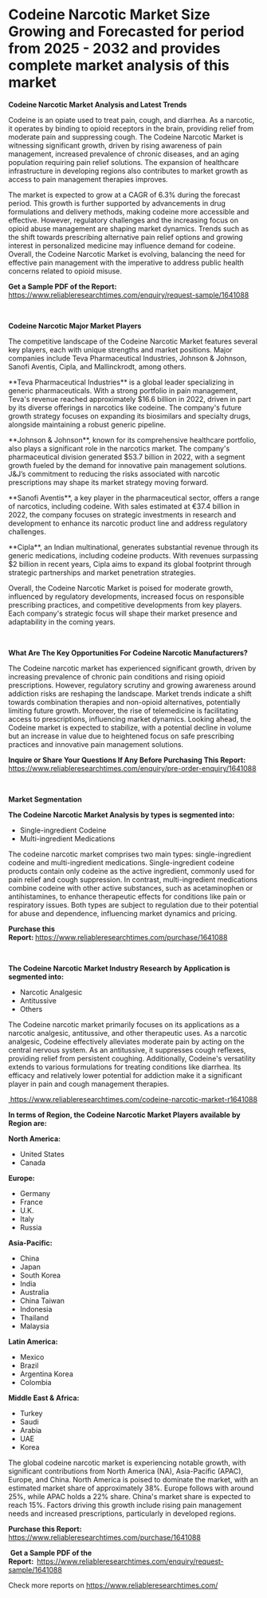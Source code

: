 <p><h1>Codeine Narcotic Market Size Growing and Forecasted for period from 2025 - 2032 and provides complete market analysis of this market</h1></p><p><strong>Codeine Narcotic Market Analysis and Latest Trends</strong></p>
<p><p>Codeine is an opiate used to treat pain, cough, and diarrhea. As a narcotic, it operates by binding to opioid receptors in the brain, providing relief from moderate pain and suppressing cough. The Codeine Narcotic Market is witnessing significant growth, driven by rising awareness of pain management, increased prevalence of chronic diseases, and an aging population requiring pain relief solutions. The expansion of healthcare infrastructure in developing regions also contributes to market growth as access to pain management therapies improves.</p><p>The market is expected to grow at a CAGR of 6.3% during the forecast period. This growth is further supported by advancements in drug formulations and delivery methods, making codeine more accessible and effective. However, regulatory challenges and the increasing focus on opioid abuse management are shaping market dynamics. Trends such as the shift towards prescribing alternative pain relief options and growing interest in personalized medicine may influence demand for codeine. Overall, the Codeine Narcotic Market is evolving, balancing the need for effective pain management with the imperative to address public health concerns related to opioid misuse.</p></p>
<p><strong>Get a Sample PDF of the Report:&nbsp;</strong> <a href="https://www.reliableresearchtimes.com/enquiry/request-sample/1641088?utm_campaign=3219&utm_medium=2&utm_source=Github&utm_content=ia&utm_term=08032025&utm_id=codeine-narcotic">https://www.reliableresearchtimes.com/enquiry/request-sample/1641088</a></p>
<p>&nbsp;</p>
<p><strong>Codeine Narcotic Major Market Players</strong></p>
<p><p>The competitive landscape of the Codeine Narcotic Market features several key players, each with unique strengths and market positions. Major companies include Teva Pharmaceutical Industries, Johnson & Johnson, Sanofi Aventis, Cipla, and Mallinckrodt, among others.</p><p>**Teva Pharmaceutical Industries** is a global leader specializing in generic pharmaceuticals. With a strong portfolio in pain management, Teva's revenue reached approximately $16.6 billion in 2022, driven in part by its diverse offerings in narcotics like codeine. The company's future growth strategy focuses on expanding its biosimilars and specialty drugs, alongside maintaining a robust generic pipeline.</p><p>**Johnson & Johnson**, known for its comprehensive healthcare portfolio, also plays a significant role in the narcotics market. The company's pharmaceutical division generated $53.7 billion in 2022, with a segment growth fueled by the demand for innovative pain management solutions. J&J’s commitment to reducing the risks associated with narcotic prescriptions may shape its market strategy moving forward.</p><p>**Sanofi Aventis**, a key player in the pharmaceutical sector, offers a range of narcotics, including codeine. With sales estimated at €37.4 billion in 2022, the company focuses on strategic investments in research and development to enhance its narcotic product line and address regulatory challenges.</p><p>**Cipla**, an Indian multinational, generates substantial revenue through its generic medications, including codeine products. With revenues surpassing $2 billion in recent years, Cipla aims to expand its global footprint through strategic partnerships and market penetration strategies.</p><p>Overall, the Codeine Narcotic Market is poised for moderate growth, influenced by regulatory developments, increased focus on responsible prescribing practices, and competitive developments from key players. Each company's strategic focus will shape their market presence and adaptability in the coming years.</p></p>
<p>&nbsp;</p>
<p><strong>What Are The Key Opportunities For Codeine Narcotic Manufacturers?</strong></p>
<p><p>The Codeine narcotic market has experienced significant growth, driven by increasing prevalence of chronic pain conditions and rising opioid prescriptions. However, regulatory scrutiny and growing awareness around addiction risks are reshaping the landscape. Market trends indicate a shift towards combination therapies and non-opioid alternatives, potentially limiting future growth. Moreover, the rise of telemedicine is facilitating access to prescriptions, influencing market dynamics. Looking ahead, the Codeine market is expected to stabilize, with a potential decline in volume but an increase in value due to heightened focus on safe prescribing practices and innovative pain management solutions.</p></p>
<p><strong>Inquire or Share Your Questions If Any Before Purchasing This Report:</strong> <a href="https://www.reliableresearchtimes.com/enquiry/pre-order-enquiry/1641088?utm_campaign=3219&utm_medium=2&utm_source=Github&utm_content=ia&utm_term=08032025&utm_id=codeine-narcotic">https://www.reliableresearchtimes.com/enquiry/pre-order-enquiry/1641088</a></p>
<p>&nbsp;</p>
<p><strong>Market Segmentation</strong></p>
<p><strong>The Codeine Narcotic Market Analysis by types is segmented into:</strong></p>
<p><ul><li>Single-ingredient Codeine</li><li>Multi-ingredient Medications</li></ul></p>
<p><p>The codeine narcotic market comprises two main types: single-ingredient codeine and multi-ingredient medications. Single-ingredient codeine products contain only codeine as the active ingredient, commonly used for pain relief and cough suppression. In contrast, multi-ingredient medications combine codeine with other active substances, such as acetaminophen or antihistamines, to enhance therapeutic effects for conditions like pain or respiratory issues. Both types are subject to regulation due to their potential for abuse and dependence, influencing market dynamics and pricing.</p></p>
<p><strong>Purchase this Report:&nbsp;</strong><a href="https://www.reliableresearchtimes.com/purchase/1641088?utm_campaign=3219&utm_medium=2&utm_source=Github&utm_content=ia&utm_term=08032025&utm_id=codeine-narcotic">https://www.reliableresearchtimes.com/purchase/1641088</a></p>
<p>&nbsp;</p>
<p><strong>The Codeine Narcotic Market Industry Research by Application is segmented into:</strong></p>
<p><ul><li>Narcotic Analgesic</li><li>Antitussive</li><li>Others</li></ul></p>
<p><p>The Codeine narcotic market primarily focuses on its applications as a narcotic analgesic, antitussive, and other therapeutic uses. As a narcotic analgesic, Codeine effectively alleviates moderate pain by acting on the central nervous system. As an antitussive, it suppresses cough reflexes, providing relief from persistent coughing. Additionally, Codeine's versatility extends to various formulations for treating conditions like diarrhea. Its efficacy and relatively lower potential for addiction make it a significant player in pain and cough management therapies.</p></p>
<p><a href="https://www.reliableresearchtimes.com/codeine-narcotic-market-r1641088?utm_campaign=3219&utm_medium=2&utm_source=Github&utm_content=ia&utm_term=08032025&utm_id=codeine-narcotic">&nbsp;https://www.reliableresearchtimes.com/codeine-narcotic-market-r1641088</a></p>
<p><strong>In terms of Region, the Codeine Narcotic Market Players available by Region are:</strong></p>
<p>
    <p> <strong> North America: </strong>
        <ul>
            <li>United States</li>
            <li>Canada</li>
        </ul>
        </p> 
    <p> <strong> Europe: </strong>
        <ul>
            <li>Germany</li>
            <li>France</li>
            <li>U.K.</li>
            <li>Italy</li>
            <li>Russia</li>
        </ul>
        </p> 
    <p> <strong> Asia-Pacific: </strong>
        <ul>
            <li>China</li>
            <li>Japan</li>
            <li>South Korea</li>
            <li>India</li>
            <li>Australia</li>
            <li>China Taiwan</li>
            <li>Indonesia</li>
            <li>Thailand</li>
            <li>Malaysia</li>
        </ul>
        </p> 
    <p> <strong> Latin America: </strong>
        <ul>
            <li>Mexico</li>
            <li>Brazil</li>
            <li>Argentina Korea</li>
            <li>Colombia</li>
        </ul>
        </p> 
    <p> <strong> Middle East & Africa: </strong>
        <ul>
            <li>Turkey</li>
            <li>Saudi</li>
            <li>Arabia</li>
            <li>UAE</li>
            <li>Korea</li>
        </ul>
    </p>
    </p>
<p><p>The global codeine narcotic market is experiencing notable growth, with significant contributions from North America (NA), Asia-Pacific (APAC), Europe, and China. North America is poised to dominate the market, with an estimated market share of approximately 38%. Europe follows with around 25%, while APAC holds a 22% share. China's market share is expected to reach 15%. Factors driving this growth include rising pain management needs and increased prescriptions, particularly in developed regions.</p></p>
<p><strong>Purchase this Report: </strong><a href="https://www.reliableresearchtimes.com/purchase/1641088?utm_campaign=3219&utm_medium=2&utm_source=Github&utm_content=ia&utm_term=08032025&utm_id=codeine-narcotic">https://www.reliableresearchtimes.com/purchase/1641088</a></p>
<p>&nbsp;<strong>Get a Sample PDF of the Report:&nbsp;&nbsp;</strong><a href="https://www.reliableresearchtimes.com/enquiry/request-sample/1641088?utm_campaign=3219&utm_medium=2&utm_source=Github&utm_content=ia&utm_term=08032025&utm_id=codeine-narcotic">https://www.reliableresearchtimes.com/enquiry/request-sample/1641088</a></p>
<p><strong></strong></p>
<p>Check more reports on <a href="https://www.reliableresearchtimes.com/?utm_campaign=3219&utm_medium=2&utm_source=Github&utm_content=ia&utm_term=08032025&utm_id=codeine-narcotic">https://www.reliableresearchtimes.com/</a></p>